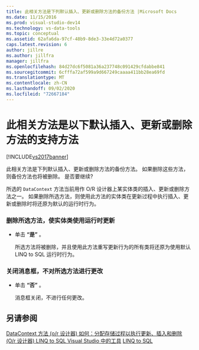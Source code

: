 ```yaml
---
title: 此相关方法是下列默认插入、更新或删除方法的备份方法 |Microsoft Docs
ms.date: 11/15/2016
ms.prod: visual-studio-dev14
ms.technology: vs-data-tools
ms.topic: conceptual
ms.assetid: 62afa6da-97cf-48b9-8de3-33e4d72a0377
caps.latest.revision: 6
author: jillre
ms.author: jillfra
manager: jillfra
ms.openlocfilehash: 84d27dc6f5081a36a237748c091429cfdabbe841
ms.sourcegitcommit: 6cfffa72af599a9d667249caaaa411bb28ea69fd
ms.translationtype: MT
ms.contentlocale: zh-CN
ms.lasthandoff: 09/02/2020
ms.locfileid: "72667184"
---
```

# <a name="this-related-method-is-the-backing-method-for-the-following-default-insert-update-or-delete-methods"></a>此相关方法是以下默认插入、更新或删除方法的支持方法
[!INCLUDE[vs2017banner](../includes/vs2017banner.md)]

此相关方法是下列默认插入、更新或删除方法的备份方法。 如果删除这些方法，则备份方法也将被删除。 是否要继续?

 所选的 `DataContext` 方法当前用作 O/R 设计器上某实体类的插入、更新或删除方法之一。 如果删除所选方法，则使用此方法的实体类在更新过程中执行插入、更新或删除时将还原为默认的运行时行为。

### <a name="to-delete-the-selected-method-causing-the-entity-class-to-use-runtime-updates"></a>删除所选方法，使实体类使用运行时更新

- 单击 **“是”** 。

     所选方法将被删除，并且使用此方法重写更新行为的所有类将还原为使用默认 LINQ to SQL 运行时行为。

### <a name="to-close-the-message-box-leaving-the-selected-method-unchanged"></a>关闭消息框，不对所选方法进行更改

- 单击 **“否”** 。

     消息框关闭，不进行任何更改。

## <a name="see-also"></a>另请参阅
 [DataContext 方法 (o/r 设计器) ](../data-tools/datacontext-methods-o-r-designer.md) [如何：分配存储过程以执行更新、插入和删除 (O/r 设计器) ](../data-tools/how-to-assign-stored-procedures-to-perform-updates-inserts-and-deletes-o-r-designer.md) [LINQ to SQL Visual Studio 中的工具](../data-tools/linq-to-sql-tools-in-visual-studio2.md) [LINQ to SQL](https://msdn.microsoft.com/library/73d13345-eece-471a-af40-4cc7a2f11655)

